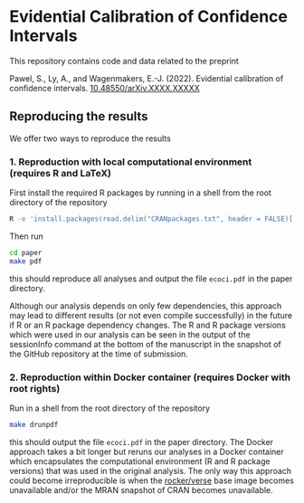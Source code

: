 # Evidential Calibration of Confidence Intervals

This repository contains code and data related to the preprint

Pawel, S., Ly, A., and Wagenmakers, E.-J. (2022). Evidential calibration of
confidence intervals.
[10.48550/arXiv.XXXX.XXXXX](https://doi.org/10.48550/arXiv.XXXX.XXXXX)

## Reproducing the results

We offer two ways to reproduce the results

### 1. Reproduction with local computational environment (requires R and LaTeX)

First install the required R packages by running in a shell from the root
directory of the repository

``` sh
R -e 'install.packages(read.delim("CRANpackages.txt", header = FALSE)[,1])'
```

Then run

``` sh
cd paper
make pdf
```

this should reproduce all analyses and output the file `ecoci.pdf` in the
paper directory.

Although our analysis depends on only few dependencies, this approach may lead
to different results (or not even compile successfully) in the future if R or an
R package dependency changes. The R and R package versions which were used in
our analysis can be seen in the output of the sessionInfo command at the bottom
of the manuscript in the snapshot of the GitHub repository at the time of
submission.

### 2. Reproduction within Docker container (requires Docker with root rights)

Run in a shell from the root directory of the repository

``` sh
make drunpdf
```

this should output the file `ecoci.pdf` in the paper directory. The Docker
approach takes a bit longer but reruns our analyses in a Docker container which
encapsulates the computational environment (R and R package versions) that was
used in the original analysis. The only way this approach could become
irreproducible is when the [rocker/verse](https://hub.docker.com/r/rocker/verse)
base image becomes unavailable and/or the MRAN snapshot of CRAN becomes
unavailable.
